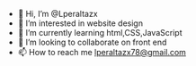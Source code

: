 - 👋 Hi, I’m @Lperaltazx
- 👀 I’m interested in website design
- 🌱 I’m currently learning html,CSS,JavaScript
- 💞️ I’m looking to collaborate on front end 
- 📫 How to reach me lperaltazx78@gmail.com

<!---
Lperaltazx/Lperaltazx is a ✨ special ✨ repository because its `README.md` (this file) appears on your GitHub profile.
You can click the Preview link to take a look at your changes.
--->
